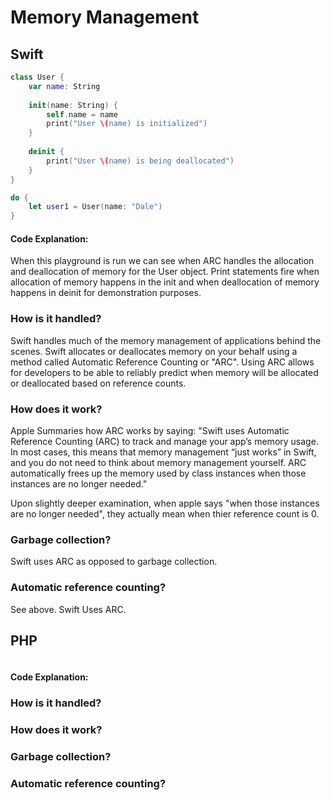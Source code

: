 # Memory Management

## Swift
```swift
class User {
    var name: String
    
    init(name: String) {
        self.name = name
        print("User \(name) is initialized")
    }
    
    deinit {
        print("User \(name) is being deallocated")
    }
}

do {
    let user1 = User(name: "Dale")
}
```
#### Code Explanation:
When this playground is run we can see when ARC handles the allocation and deallocation of memory for the User object. Print statements fire when allocation of memory happens in the init and when deallocation of memory happens in deinit for demonstration purposes.

### How is it handled?
Swift handles much of the memory management of applications behind the scenes. Swift allocates or deallocates memory on your behalf using a method called Automatic Reference Counting or "ARC". Using ARC allows for developers to be able to reliably predict when memory will be allocated or deallocated based on reference counts.
### How does it work?
Apple Summaries how ARC works by saying: "Swift uses Automatic Reference Counting (ARC) to track and manage your app’s memory usage. In most cases, this means that memory management “just works” in Swift, and you do not need to think about memory management yourself. ARC automatically frees up the memory used by class instances when those instances are no longer needed."

Upon slightly deeper examination, when apple says "when those instances are no longer needed", they actually mean when thier reference count is 0.
### Garbage collection?
Swift uses ARC as opposed to garbage collection.
### Automatic reference counting?
See above. Swift Uses ARC.

## PHP
```php

```
#### Code Explanation:

### How is it handled?
### How does it work?
### Garbage collection?
### Automatic reference counting?